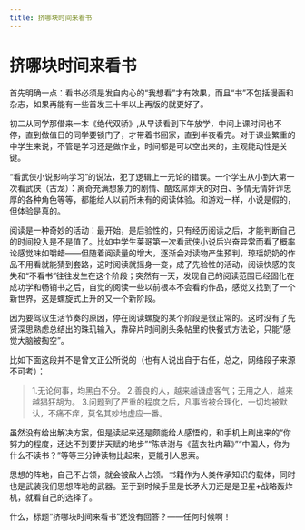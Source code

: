 ```yaml
---
title: 挤哪块时间来看书
---
```

# 挤哪块时间来看书

首先明确一点：看书必须是发自内心的“我想看”才有效果，而且“书”不包括漫画和杂志，如果再能有一些首发三十年以上再版的就更好了。

初二从同学那借来一本《绝代双骄》,从早读看到下午放学，中间上课时间也不停，直到做值日的同学要锁门了，才带着书回家，直到半夜看完。对于课业繁重的中学生来说，不管是学习还是做作业，时间都是可以空出来的，主观能动性是关键。

“看武侠小说影响学习”的说法，犯了逻辑上一元论的错误。一个学生从小到大第一次看武侠（古龙）：离奇充满想象力的剧情、酷炫屌炸天的对白、多情无情奸诈忠厚的各种角色等等，都能给人以前所未有的阅读体验。和游戏一样，小说是假的，但体验是真的。

阅读是一种奇妙的活动：最开始，是后验性的，只有经历阅读之后，才能判断自己的时间投入是不是值了。比如中学生莱哥第一次看武侠小说后兴奋异常而看了概率论感觉味如嚼蜡——但随着阅读量的增大，逐渐会对读物产生预判，琼瑶奶奶的作品不用看就能猜到套路，这时阅读就摇身一变，成了先验性的活动，阅读快感的丧失和“不看书”往往发生在这个阶段；突然有一天，发现自己的阅读范围已经固化在成功学和畅销书之后，自觉的阅读一些以前根本不会看的作品，感觉又找到了一个新世界，这是螺旋式上升的又一个新阶段。

因为要驾驭生活节奏的原因，停在阅读螺旋的某个阶段是很正常的。这时没有了先贤深思熟虑总结出的珠玑输入，靠碎片时间刷头条帖里的快餐式方法论，只能“感觉大脑被掏空”。

比如下面这段并不是曾文正公所说的（也有人说出自于右任，总之，网络段子来源不可考）：

> 1.无论何事，均黑白不分。
> 2.善良的人，越来越谦虚客气；无用之人，越来越猖狂胡为。
> 3.问题到了严重的程度之后，凡事皆被合理化，一切均被默认，不痛不痒，莫名其妙地虚应一番。

虽然没有给出解决方案，但是读起来还是颇能给人感悟的，和手机上刷出来的“你努力的程度，还达不到要拼天赋的地步”“陈恭澍与《蓝衣社内幕》”“中国人，你为什么不读书？”等等三分钟读物比起来，更能引人思索。

思想的阵地，自己不占领，就会被敌人占领。书籍作为人类传承知识的载体，同时也是武装我们思想阵地的武器。至于到时候手里是长矛大刀还是是卫星+战略轰炸机，就看自己的选择了。

什么，标题“挤哪块时间来看书”还没有回答？——任何时候啊！

